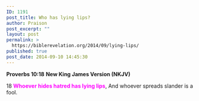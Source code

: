 ```yaml
---
ID: 1191
post_title: Who has lying lips?
author: Praison
post_excerpt: ""
layout: post
permalink: >
  https://biblerevelation.org/2014/09/lying-lips/
published: true
post_date: 2014-09-10 14:45:30
---
```

<strong>Proverbs 10:18</strong>
<strong> New King James Version (NKJV)</strong>

18 <span style="color: #ff00ff;"><strong>Whoever hides hatred has lying lips</strong></span>,
And whoever spreads slander is a fool.